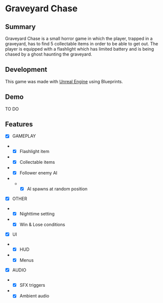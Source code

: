 # Graveyard Chase
## Summary

Graveyard Chase is a small horror game in which the player, trapped in a graveyard, has to find 5 collectable items in order to be able to get out. The player is equipped with a flashlight which has limited battery and is being chased by a ghost haunting the graveyard.

## Development

This game was made with [Unreal Engine](https://www.unrealengine.com/fr) using Blueprints.

## Demo

TO DO

## Features  

- [x] GAMEPLAY
- - [x] Flashlight item
- - [x] Collectable items
- - [x] Follower enemy AI
- - - [x] AI spawns at random position

- [x] OTHER
- - [x] Nighttime setting
- - [x] Win & Lose conditions

- [x] UI
- - [x] HUD
- - [x] Menus

- [x] AUDIO
- - [x] SFX triggers
- - [x] Ambient audio
